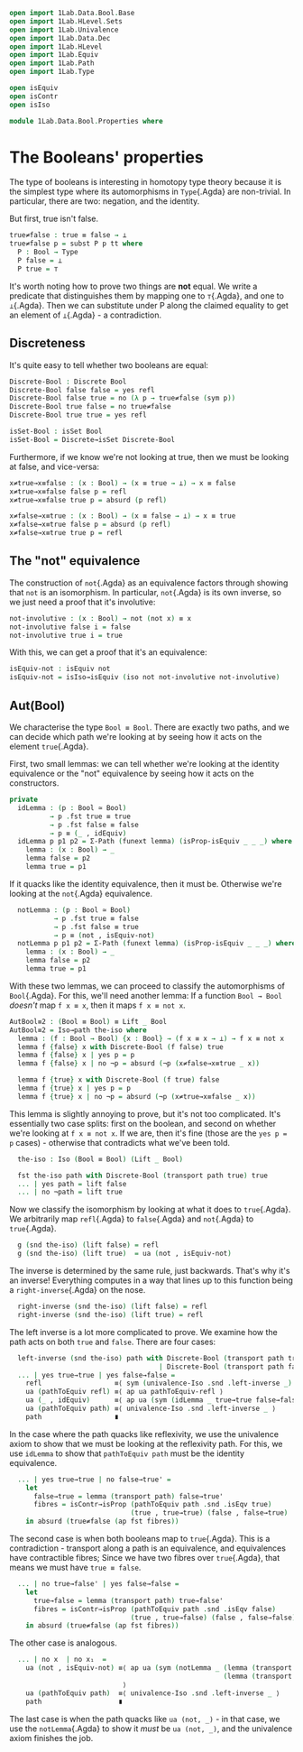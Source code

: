 ```agda
open import 1Lab.Data.Bool.Base
open import 1Lab.HLevel.Sets
open import 1Lab.Univalence
open import 1Lab.Data.Dec
open import 1Lab.HLevel
open import 1Lab.Equiv
open import 1Lab.Path
open import 1Lab.Type

open isEquiv
open isContr
open isIso

module 1Lab.Data.Bool.Properties where

```

# The Booleans' properties

The type of booleans is interesting in homotopy type theory because it
is the simplest type where its automorphisms in `Type`{.Agda} are
non-trivial. In particular, there are two: negation, and the identity.

But first, true isn't false.

```agda
true≠false : true ≡ false → ⊥
true≠false p = subst P p tt where
  P : Bool → Type
  P false = ⊥
  P true = ⊤
```

It's worth noting how to prove two things are **not** equal. We write a
predicate that distinguishes them by mapping one to `⊤`{.Agda}, and one
to `⊥`{.Agda}. Then we can substitute under P along the claimed equality
to get an element of `⊥`{.Agda} - a contradiction.

## Discreteness

It's quite easy to tell whether two booleans are equal:

```agda
Discrete-Bool : Discrete Bool
Discrete-Bool false false = yes refl
Discrete-Bool false true = no (λ p → true≠false (sym p))
Discrete-Bool true false = no true≠false
Discrete-Bool true true = yes refl

isSet-Bool : isSet Bool
isSet-Bool = Discrete→isSet Discrete-Bool
```

Furthermore, if we know we're not looking at true, then we must be
looking at false, and vice-versa:

```agda
x≠true→x≡false : (x : Bool) → (x ≡ true → ⊥) → x ≡ false
x≠true→x≡false false p = refl
x≠true→x≡false true p = absurd (p refl)

x≠false→x≡true : (x : Bool) → (x ≡ false → ⊥) → x ≡ true
x≠false→x≡true false p = absurd (p refl)
x≠false→x≡true true p = refl
```

## The "not" equivalence

The construction of `not`{.Agda} as an equivalence factors through
showing that `not` is an isomorphism. In particular, `not`{.Agda} is its
own inverse, so we just need a proof that it's involutive:

```agda
not-involutive : (x : Bool) → not (not x) ≡ x
not-involutive false i = false
not-involutive true i = true
```

With this, we can get a proof that it's an equivalence:

```agda
isEquiv-not : isEquiv not
isEquiv-not = isIso→isEquiv (iso not not-involutive not-involutive)
```

## Aut(Bool)

We characterise the type `Bool ≡ Bool`. There are exactly two paths, and
we can decide which path we're looking at by seeing how it acts on the
element `true`{.Agda}.

First, two small lemmas: we can tell whether we're looking at the
identity equivalence or the "not" equivalence by seeing how it acts on
the constructors.

```agda
private
  idLemma : (p : Bool ≃ Bool)
          → p .fst true ≡ true
          → p .fst false ≡ false
          → p ≡ (_ , idEquiv)
  idLemma p p1 p2 = Σ-Path (funext lemma) (isProp-isEquiv _ _ _) where
    lemma : (x : Bool) → _
    lemma false = p2
    lemma true = p1
```

If it quacks like the identity equivalence, then it must be. Otherwise
we're looking at the `not`{.Agda} equivalence.

```agda
  notLemma : (p : Bool ≃ Bool)
           → p .fst true ≡ false
           → p .fst false ≡ true
           → p ≡ (not , isEquiv-not)
  notLemma p p1 p2 = Σ-Path (funext lemma) (isProp-isEquiv _ _ _) where
    lemma : (x : Bool) → _
    lemma false = p2
    lemma true = p1
```

With these two lemmas, we can proceed to classify the automorphisms of
`Bool`{.Agda}. For this, we'll need another lemma: If a function `Bool →
Bool` _doesn't_ map `f x ≡ x`, then it maps `f x ≡ not x`.

```agda
AutBool≡2 : (Bool ≡ Bool) ≡ Lift _ Bool
AutBool≡2 = Iso→path the-iso where
  lemma : (f : Bool → Bool) {x : Bool} → (f x ≡ x → ⊥) → f x ≡ not x
  lemma f {false} x with Discrete-Bool (f false) true
  lemma f {false} x | yes p = p
  lemma f {false} x | no ¬p = absurd (¬p (x≠false→x≡true _ x))

  lemma f {true} x with Discrete-Bool (f true) false
  lemma f {true} x | yes p = p
  lemma f {true} x | no ¬p = absurd (¬p (x≠true→x≡false _ x))
```

This lemma is slightly annoying to prove, but it's not too complicated.
It's essentially two case splits: first on the boolean, and second on
whether we're looking at `f x ≡ not x`. If we are, then it's fine (those
are the `yes p = p` cases) - otherwise that contradicts what we've been told.

```agda
  the-iso : Iso (Bool ≡ Bool) (Lift _ Bool)

  fst the-iso path with Discrete-Bool (transport path true) true
  ... | yes path = lift false
  ... | no ¬path = lift true
```

Now we classify the isomorphism by looking at what it does to
`true`{.Agda}. We arbitrarily map `refl`{.Agda} to `false`{.Agda} and
`not`{.Agda} to `true`{.Agda}.

```agda
  g (snd the-iso) (lift false) = refl
  g (snd the-iso) (lift true)  = ua (not , isEquiv-not)
```

The inverse is determined by the same rule, just backwards. That's why
it's an inverse! Everything computes in a way that lines up to this
function being a `right-inverse`{.Agda} on the nose.

```agda
  right-inverse (snd the-iso) (lift false) = refl
  right-inverse (snd the-iso) (lift true) = refl
```

The left inverse is a lot more complicated to prove. We examine how the
path acts on both `true` and `false`. There are four cases:

```agda
  left-inverse (snd the-iso) path with Discrete-Bool (transport path true) true
                                     | Discrete-Bool (transport path false) false
  ... | yes true→true | yes false→false =
    refl                  ≡⟨ sym (univalence-Iso .snd .left-inverse _) ⟩
    ua (pathToEquiv refl) ≡⟨ ap ua pathToEquiv-refl ⟩
    ua (_ , idEquiv)      ≡⟨ ap ua (sym (idLemma _ true→true false→false)) ⟩
    ua (pathToEquiv path) ≡⟨ univalence-Iso .snd .left-inverse _ ⟩
    path                  ∎
```

In the case where the path quacks like reflexivity, we use the
univalence axiom to show that we must be looking at the reflexivity
path. For this, we use `idLemma` to show that `pathToEquiv path` must be
the identity equivalence.

```agda
  ... | yes true→true | no false→true' =
    let
      false→true = lemma (transport path) false→true'
      fibres = isContr→isProp (pathToEquiv path .snd .isEqv true)
                              (true , true→true) (false , false→true)
    in absurd (true≠false (ap fst fibres))
```

The second case is when both booleans map to `true`{.Agda}. This is a
contradiction - transport along a path is an equivalence, and
equivalences have contractible fibres; Since we have two fibres over
`true`{.Agda}, that means we must have `true ≡ false`.

```agda
  ... | no true→false' | yes false→false =
    let
      true→false = lemma (transport path) true→false'
      fibres = isContr→isProp (pathToEquiv path .snd .isEqv false)
                              (true , true→false) (false , false→false)
    in absurd (true≠false (ap fst fibres))
```

The other case is analogous.

```agda
  ... | no x  | no x₁  =
    ua (not , isEquiv-not) ≡⟨ ap ua (sym (notLemma _ (lemma (transport path) x)
                                                     (lemma (transport path) x₁)))
                            ⟩
    ua (pathToEquiv path)  ≡⟨ univalence-Iso .snd .left-inverse _ ⟩
    path                   ∎
```

The last case is when the path quacks like `ua (not, _)` - in that case,
we use the `notLemma`{.Agda} to show it _must_ be `ua (not, _)`, and the
univalence axiom finishes the job.
